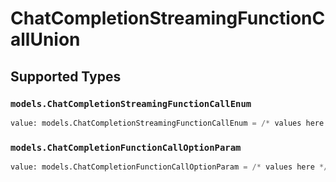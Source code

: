 # ChatCompletionStreamingFunctionCallUnion


## Supported Types

### `models.ChatCompletionStreamingFunctionCallEnum`

```python
value: models.ChatCompletionStreamingFunctionCallEnum = /* values here */
```

### `models.ChatCompletionFunctionCallOptionParam`

```python
value: models.ChatCompletionFunctionCallOptionParam = /* values here */
```

